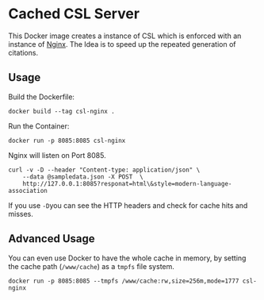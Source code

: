 Cached CSL Server
=================

This Docker image creates a instance of CSL which is enforced with an instance
of [Nginx](https://www.nginx.com/). The Idea is to speed up the repeated
generation of citations.
 

Usage
-----
Build the Dockerfile:

~~~~~~~~~~~~~~~~~~~~~~~~~~~~~~~~~~~~~~~~~~~~~~~~~~~~~~~~~~~~~~~~~~~~~~~~~~~~~~~~
docker build --tag csl-nginx .
~~~~~~~~~~~~~~~~~~~~~~~~~~~~~~~~~~~~~~~~~~~~~~~~~~~~~~~~~~~~~~~~~~~~~~~~~~~~~~~~

Run the Container:

~~~~~~~~~~~~~~~~~~~~~~~~~~~~~~~~~~~~~~~~~~~~~~~~~~~~~~~~~~~~~~~~~~~~~~~~~~~~~~~~
docker run -p 8085:8085 csl-nginx
~~~~~~~~~~~~~~~~~~~~~~~~~~~~~~~~~~~~~~~~~~~~~~~~~~~~~~~~~~~~~~~~~~~~~~~~~~~~~~~~

Nginx will listen on Port 8085.

~~~~~~~~~~~~~~~~~~~~~~~~~~~~~~~~~~~~~~~~~~~~~~~~~~~~~~~~~~~~~~~~~~~~~~~~~~~~~~~~
curl -v -D --header "Content-type: application/json" \
    --data @sampledata.json -X POST  \
    http://127.0.0.1:8085?responat=html\&style=modern-language-association
~~~~~~~~~~~~~~~~~~~~~~~~~~~~~~~~~~~~~~~~~~~~~~~~~~~~~~~~~~~~~~~~~~~~~~~~~~~~~~~~

If you use `-D`you can see the HTTP headers and check for cache hits and misses.

Advanced Usage
--------------
You can even use Docker to have the whole cache in memory, by setting the cache
path (`/www/cache`) as a `tmpfs` file system.

~~~~~~~~~~~~~~~~~~~~~~~~~~~~~~~~~~~~~~~~~~~~~~~~~~~~~~~~~~~~~~~~~~~~~~~~~~~~~~~~
docker run -p 8085:8085 --tmpfs /www/cache:rw,size=256m,mode=1777 csl-nginx
~~~~~~~~~~~~~~~~~~~~~~~~~~~~~~~~~~~~~~~~~~~~~~~~~~~~~~~~~~~~~~~~~~~~~~~~~~~~~~~~

